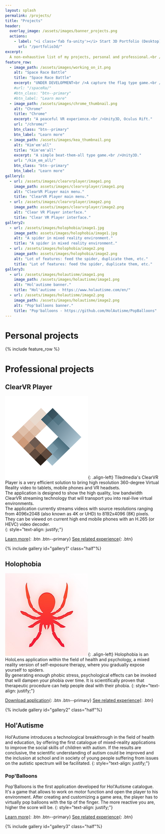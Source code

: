 ```yaml
---
layout: splash
permalink: /projects/
title: "Projects"
header:
  overlay_image: /assets/images/banner_projects.png
  actions:
    - label: "<i class='fab fa-unity'></i> Start 3D Portfolio (Desktop)"
      url: "/portfolio3d/"
excerpt:
  A non-exhaustive list of my projects, personal and professional.<br />
feature_row:
  - image_path: /assets/images/working_on_it.png
    alt: "Space Race Battle"
    title: "Space Race Battle"
    excerpt: "UNDER DEVELOPMENT<br />A capture the flag type game.<br />Unity3D, Multiplayer."
    #url: "/spaceRa/"
    #btn_class: "btn--primary"
    #btn_label: "Learn more"
  - image_path: /assets/images/chrome_thumbnail.png
    alt: "Chrome"
    title: "Chrome"
    excerpt: "A peaceful VR experience.<br />Unity3D, Oculus Rift."
    url: "/chrome/"
    btn_class: "btn--primary"
    btn_label: "Learn more"
  - image_path: /assets/images/kea_thumbnail.png
    alt: "Kim'em'all"
    title: "Kim'em'all"
    excerpt: "A simple beat-them-all type game.<br />Unity3D."
    url: "/kim_em_all/"
    btn_class: "btn--primary"
    btn_label: "Learn more"
gallery1:
  - url: /assets/images/clearvrplayer/image1.png
    image_path: assets/images/clearvrplayer/image1.png
    alt: "ClearVR Player main menu."
    title: "ClearVR Player main menu."
  - url: /assets/images/clearvrplayer/image2.png
    image_path: assets/images/clearvrplayer/image2.png
    alt: "Clear VR Player interface."
    title: "Clear VR Player interface."
gallery2:
  - url: /assets/images/holophobia/image1.jpg
    image_path: assets/images/holophobia/image1.jpg
    alt: "A spider in mixed reality environment."
    title: "A spider in mixed reality environment."
  - url: /assets/images/holophobia/image2.png
    image_path: assets/images/holophobia/image2.png
    alt: "Lot of features: feed the spider, duplicate them, etc."
    title: "Lot of features: feed the spider, duplicate them, etc."
gallery3:
  - url: /assets/images/holautisme/image1.png
    image_path: /assets/images/holautisme/image1.png
    alt: "Hol'autisme banner."
    title: "Hol'autisme - https://www.holautisme.com/en/"
  - url: /assets/images/holautisme/image2.png
    image_path: /assets/images/holautisme/image2.png
    alt: "Pop'balloons banner."
    title: "Pop'balloons - https://github.com/HolAutisme/PopBalloons"
---
```


# Personal projects

{% include feature_row %}

# Professional projects

## ClearVR Player


![ClearVR Logo.](/assets/images/clearvrplayer/logo.png){: .align-left}
Tiledmedia's ClearVR Player is a very efficient solution to bring high resolution 360-degree Virtual Reality video to tablets, mobile phones and VR headsets.<br />
The application is designed to show the high quality, low bandwidth ClearVR streaming technology that will transport you into real-live virtual environments.<br />
The application currently streams videos with source resolutions ranging from 4096x2048 (also known as 4K or UHD) to 8192x4096 (8K) pixels. They can be viewed on current high end mobile phones with an H.265 (or HEVC) video decoder.<br />
{: style="text-align: justify;"}

[Learn more](https://www.tiledmedia.com){: .btn .btn--primary}
[See related experience](../resume/#april-2018---october-2019-1-year-6-month){: .btn}

{% include gallery id="gallery1" class="half"%}

## Holophobia

![Holophobia logo.](/assets/images/holophobia/logo.png){: .align-left}
Holophobia is an HoloLens application within the field of health and psychology, a mixed reality version of self-exposure therapy, where you gradually expose yourself to spiders.<br />
By generating enough phobic stress, psychological effects can be invoked that will dampen your phobia over time. It is scientifically proven that therapeutic procedure can help people deal with their phobia.
{: style="text-align: justify;"}

[Download application](https://www.microsoft.com/fr-fr/p/holophobia-spiders/9p20sclxxkx9?activetab=pivot:overviewtab){: .btn .btn--primary}
[See related experience](../resume/#september-2017---february-2018-6-months){: .btn}

{% include gallery id="gallery2" class="half"%}

## Hol'Autisme

Hol'Autisme introduces a technological breakthrough in the field of health and education, by offering the first catalogue of mixed-reality applications to improve the social skills of children with autism. If the results are conclusive, the scientific understanding of autism could be improved and the inclusion at school and in society of young people suffering from issues on the autistic spectrum will be facilitated.
{: style="text-align: justify;"}

### Pop'Balloons

Pop'Balloons is the first application developed for Hol'Autisme catalogue. It's a game that allows to work on motor function and open the player to his environment. After creating and customizing a game area, the player has to virtually pop balloons with the tip of the finger. The more reactive you are, higher the score will be.
{: style="text-align: justify;"}

[Learn more](https://www.holautisme.com/en/){: .btn .btn--primary}
[See related experience](../resume/#september-2017---february-2018-6-months){: .btn}

{% include gallery id="gallery3" class="half"%}